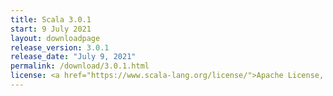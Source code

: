 ```yaml
---
title: Scala 3.0.1
start: 9 July 2021
layout: downloadpage
release_version: 3.0.1
release_date: "July 9, 2021"
permalink: /download/3.0.1.html
license: <a href="https://www.scala-lang.org/license/">Apache License, Version 2.0</a>
---
```


